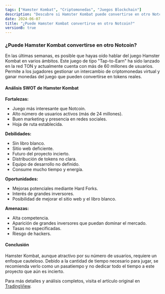 ```yaml
---
tags: ["Hamster Kombat", "Criptomonedas", "Juegos Blockchain"]
description: "Descubre si Hamster Kombat puede convertirse en otro Notcoin con un análisis detallado de sus fortalezas, debilidades, oportunidades y amenazas."
date: 2024-06-07
title: "¿Puede Hamster Kombat convertirse en otro Notcoin?"
versionB: true
---
```


### ¿Puede Hamster Kombat convertirse en otro Notcoin?

En las últimas semanas, es posible que hayas oído hablar del juego Hamster Kombat en varios ámbitos. Este juego de tipo "Tap-to-Earn" ha sido lanzado en la red TON y actualmente cuenta con más de 60 millones de usuarios. Permite a los jugadores gestionar un intercambio de criptomonedas virtual y ganar monedas del juego que pueden convertirse en tokens reales.

#### Análisis SWOT de Hamster Kombat

**Fortalezas:**
- Juego más interesante que Notcoin.
- Alto número de usuarios activos (más de 24 millones).
- Buen marketing y presencia en redes sociales.
- Hoja de ruta establecida.

**Debilidades:**
- Sin libro blanco.
- Sitio web deficiente.
- Futuro del proyecto incierto.
- Distribución de tokens no clara.
- Equipo de desarrollo no definido.
- Consume mucho tiempo y energía.

**Oportunidades:**
- Mejoras potenciales mediante Hard Forks.
- Interés de grandes inversores.
- Posibilidad de mejorar el sitio web y el libro blanco.

**Amenazas:**
- Alta competencia.
- Aparición de grandes inversores que puedan dominar el mercado.
- Tasas no especificadas.
- Riesgo de hackers.

#### Conclusión

Hamster Kombat, aunque atractivo por su número de usuarios, requiere un enfoque cauteloso. Debido a la cantidad de tiempo necesario para jugar, se recomienda verlo como un pasatiempo y no dedicar todo el tiempo a este proyecto que aún es incierto.

Para más detalles y análisis completos, visita el artículo original en [TradingView](https://www.tradingview.com/chart/NOTUSDT/YTLfE9QG-Can-Hamster-Kombat-become-another-Notcoin-NOT/).
